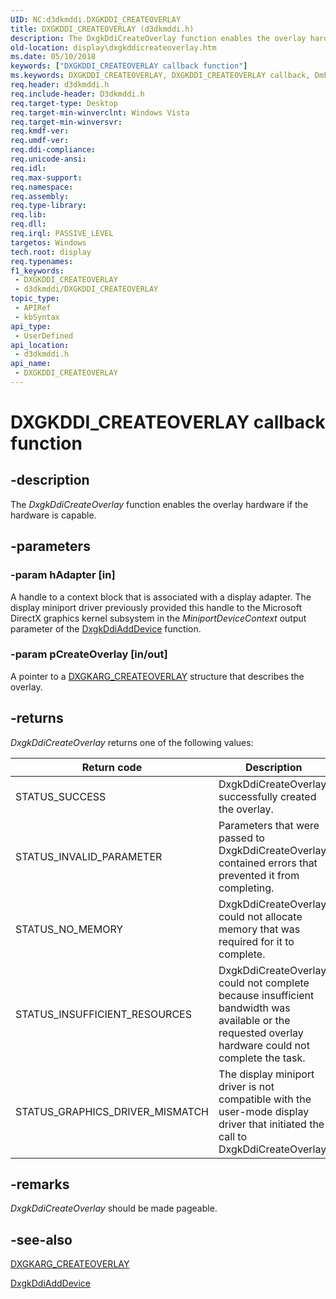 ```yaml
---
UID: NC:d3dkmddi.DXGKDDI_CREATEOVERLAY
title: DXGKDDI_CREATEOVERLAY (d3dkmddi.h)
description: The DxgkDdiCreateOverlay function enables the overlay hardware if the hardware is capable.
old-location: display\dxgkddicreateoverlay.htm
ms.date: 05/10/2018
keywords: ["DXGKDDI_CREATEOVERLAY callback function"]
ms.keywords: DXGKDDI_CREATEOVERLAY, DXGKDDI_CREATEOVERLAY callback, DmFunctions_61539b38-d12a-4642-926c-70c1cf1df34b.xml, DxgkDdiCreateOverlay, DxgkDdiCreateOverlay callback function [Display Devices], d3dkmddi/DxgkDdiCreateOverlay, display.dxgkddicreateoverlay
req.header: d3dkmddi.h
req.include-header: D3dkmddi.h
req.target-type: Desktop
req.target-min-winverclnt: Windows Vista
req.target-min-winversvr: 
req.kmdf-ver: 
req.umdf-ver: 
req.ddi-compliance: 
req.unicode-ansi: 
req.idl: 
req.max-support: 
req.namespace: 
req.assembly: 
req.type-library: 
req.lib: 
req.dll: 
req.irql: PASSIVE_LEVEL
targetos: Windows
tech.root: display
req.typenames: 
f1_keywords:
 - DXGKDDI_CREATEOVERLAY
 - d3dkmddi/DXGKDDI_CREATEOVERLAY
topic_type:
 - APIRef
 - kbSyntax
api_type:
 - UserDefined
api_location:
 - d3dkmddi.h
api_name:
 - DXGKDDI_CREATEOVERLAY
---
```


# DXGKDDI_CREATEOVERLAY callback function


## -description

The <i>DxgkDdiCreateOverlay</i> function enables the overlay hardware if the hardware is capable.

## -parameters

### -param hAdapter [in]

A handle to a context block that is associated with a display adapter. The display miniport driver previously provided this handle to the Microsoft DirectX graphics kernel subsystem in the <i>MiniportDeviceContext</i> output parameter of the <a href="/windows-hardware/drivers/ddi/dispmprt/nc-dispmprt-dxgkddi_add_device">DxgkDdiAddDevice</a> function.

### -param pCreateOverlay [in/out]

A pointer to a <a href="/windows-hardware/drivers/ddi/d3dkmddi/ns-d3dkmddi-_dxgkarg_createoverlay">DXGKARG_CREATEOVERLAY</a> structure that describes the overlay.

## -returns

<i>DxgkDdiCreateOverlay</i> returns one of the following values:

|Return code|Description|
|--- |--- |
|STATUS_SUCCESS|DxgkDdiCreateOverlay successfully created the overlay.|
|STATUS_INVALID_PARAMETER|Parameters that were passed to DxgkDdiCreateOverlay contained errors that prevented it from completing.|
|STATUS_NO_MEMORY|DxgkDdiCreateOverlay could not allocate memory that was required for it to complete.|
|STATUS_INSUFFICIENT_RESOURCES|DxgkDdiCreateOverlay could not complete because insufficient bandwidth was available or the requested overlay hardware could not complete the task.|
|STATUS_GRAPHICS_DRIVER_MISMATCH|The display miniport driver is not compatible with the user-mode display driver that initiated the call to DxgkDdiCreateOverlay.|

## -remarks

<i>DxgkDdiCreateOverlay</i> should be made pageable.

## -see-also

<a href="/windows-hardware/drivers/ddi/d3dkmddi/ns-d3dkmddi-_dxgkarg_createoverlay">DXGKARG_CREATEOVERLAY</a>



<a href="/windows-hardware/drivers/ddi/dispmprt/nc-dispmprt-dxgkddi_add_device">DxgkDdiAddDevice</a>

